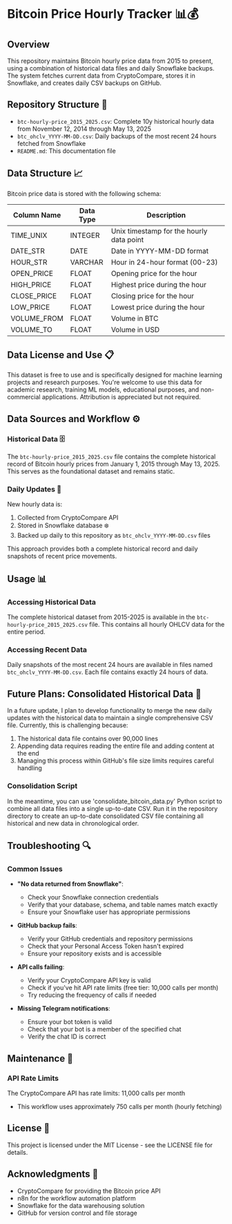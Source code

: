 # Bitcoin Price Hourly Tracker 📊💰

## Overview
This repository maintains Bitcoin hourly price data from 2015 to present, using a combination of historical data files and daily Snowflake backups. The system fetches current data from CryptoCompare, stores it in Snowflake, and creates daily CSV backups on GitHub.

## Repository Structure 📁
- `btc-hourly-price_2015_2025.csv`: Complete 10y historical hourly data from November 12, 2014 through May 13, 2025
- `btc_ohclv_YYYY-MM-DD.csv`: Daily backups of the most recent 24 hours fetched from Snowflake
- `README.md`: This documentation file

## Data Structure 📈
Bitcoin price data is stored with the following schema:

| Column Name | Data Type | Description |
|-------------|-----------|-------------|
| TIME_UNIX   | INTEGER   | Unix timestamp for the hourly data point |
| DATE_STR    | DATE      | Date in YYYY-MM-DD format |
| HOUR_STR    | VARCHAR   | Hour in 24-hour format (00-23) |
| OPEN_PRICE  | FLOAT     | Opening price for the hour |
| HIGH_PRICE  | FLOAT     | Highest price during the hour |
| CLOSE_PRICE | FLOAT     | Closing price for the hour |
| LOW_PRICE   | FLOAT     | Lowest price during the hour |
| VOLUME_FROM | FLOAT     | Volume in BTC |
| VOLUME_TO   | FLOAT     | Volume in USD |

## Data License and Use 📋
This dataset is free to use and is specifically designed for machine learning projects and research purposes. You're welcome to use this data for academic research, training ML models, educational purposes, and non-commercial applications. Attribution is appreciated but not required.

## Data Sources and Workflow ⚙️

### Historical Data 🗄️
The `btc-hourly-price_2015_2025.csv` file contains the complete historical record of Bitcoin hourly prices from January 1, 2015 through May 13, 2025. This serves as the foundational dataset and remains static.

### Daily Updates 🔄
New hourly data is:
1. Collected from CryptoCompare API
2. Stored in Snowflake database ❄️
3. Backed up daily to this repository as `btc_ohclv_YYYY-MM-DD.csv` files

This approach provides both a complete historical record and daily snapshots of recent price movements.

## Usage 📊

### Accessing Historical Data
The complete historical dataset from 2015-2025 is available in the `btc-hourly-price_2015_2025.csv` file. This contains all hourly OHLCV data for the entire period.

### Accessing Recent Data
Daily snapshots of the most recent 24 hours are available in files named `btc_ohclv_YYYY-MM-DD.csv`. Each file contains exactly 24 hours of data.

## Future Plans: Consolidated Historical Data 🔮

In a future update, I plan to develop functionality to merge the new daily updates with the historical data to maintain a single comprehensive CSV file. Currently, this is challenging because:

1. The historical data file contains over 90,000 lines
2. Appending data requires reading the entire file and adding content at the end
3. Managing this process within GitHub's file size limits requires careful handling

### Consolidation Script

In the meantime, you can use 'consolidate_bitcoin_data.py' Python script to combine all data files into a single up-to-date CSV. Run it in the repository directory to create an up-to-date consolidated CSV file containing all historical and new data in chronological order.

## Troubleshooting 🔍

### Common Issues

- **"No data returned from Snowflake"**: 
  - Check your Snowflake connection credentials
  - Verify that your database, schema, and table names match exactly
  - Ensure your Snowflake user has appropriate permissions

- **GitHub backup fails**: 
  - Verify your GitHub credentials and repository permissions
  - Check that your Personal Access Token hasn't expired
  - Ensure your repository exists and is accessible

- **API calls failing**:
  - Verify your CryptoCompare API key is valid
  - Check if you've hit API rate limits (free tier: 10,000 calls per month)
  - Try reducing the frequency of calls if needed

- **Missing Telegram notifications**:
  - Ensure your bot token is valid
  - Check that your bot is a member of the specified chat
  - Verify the chat ID is correct

## Maintenance 🔧

### API Rate Limits
The CryptoCompare API has rate limits: 11,000 calls per month
- This workflow uses approximately 750 calls per month (hourly fetching)

## License 📄
This project is licensed under the MIT License - see the LICENSE file for details.

## Acknowledgments 🙏
- CryptoCompare for providing the Bitcoin price API
- n8n for the workflow automation platform
- Snowflake for the data warehousing solution
- GitHub for version control and file storage
